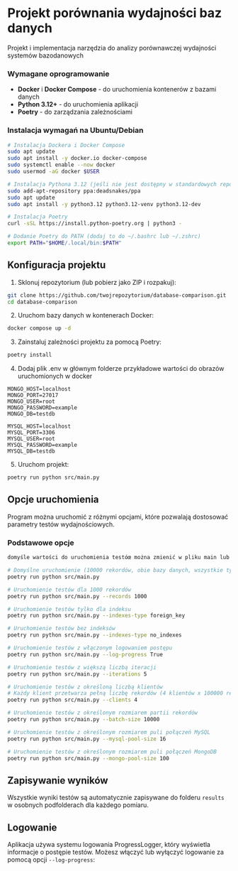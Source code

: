 # Projekt porównania wydajności baz danych

Projekt i implementacja narzędzia do analizy porównawczej wydajności systemów bazodanowych

### Wymagane oprogramowanie

- **Docker** i **Docker Compose** - do uruchomienia kontenerów z bazami danych
- **Python 3.12+** - do uruchomienia aplikacji
- **Poetry** - do zarządzania zależnościami

### Instalacja wymagań na Ubuntu/Debian

```bash
# Instalacja Dockera i Docker Compose
sudo apt update
sudo apt install -y docker.io docker-compose
sudo systemctl enable --now docker
sudo usermod -aG docker $USER

# Instalacja Pythona 3.12 (jeśli nie jest dostępny w standardowych repozytoriach)
sudo add-apt-repository ppa:deadsnakes/ppa
sudo apt update
sudo apt install -y python3.12 python3.12-venv python3.12-dev

# Instalacja Poetry
curl -sSL https://install.python-poetry.org | python3 -

# Dodanie Poetry do PATH (dodaj to do ~/.bashrc lub ~/.zshrc)
export PATH="$HOME/.local/bin:$PATH"
```

## Konfiguracja projektu

1. Sklonuj repozytorium (lub pobierz jako ZIP i rozpakuj):
```bash
git clone https://github.com/twojrepozytorium/database-comparison.git
cd database-comparison
```

2. Uruchom bazy danych w kontenerach Docker:
```bash
docker compose up -d
```

3. Zainstaluj zależności projektu za pomocą Poetry:
```bash
poetry install
```

4. Dodaj plik .env w głównym folderze przykładowe wartości do obrazów uruchomionych w docker

```
MONGO_HOST=localhost
MONGO_PORT=27017
MONGO_USER=root
MONGO_PASSWORD=example
MONGO_DB=testdb

MYSQL_HOST=localhost
MYSQL_PORT=3306
MYSQL_USER=root
MYSQL_PASSWORD=example
MYSQL_DB=testdb
```

5. Uruchom projekt:
```bash
poetry run python src/main.py
```

## Opcje uruchomienia

Program można uruchomić z różnymi opcjami, które pozwalają dostosować parametry testów wydajnościowych.

### Podstawowe opcje

```bash
domyśle wartości do uruchomienia testóœ można zmienić w pliku main lub uruchamiając program z konsoli

# Domyślne uruchomienie (10000 rekordów, obie bazy danych, wszystkie typy indeksów)
poetry run python src/main.py

# Uruchomienie testów dla 1000 rekordów
poetry run python src/main.py --records 1000

# Uruchomienie testów tylko dla indeksu
poetry run python src/main.py --indexes-type foreign_key

# Uruchomienie testów bez indeksów
poetry run python src/main.py --indexes-type no_indexes

# Uruchomienie testów z włączonym logowaniem postępu
poetry run python src/main.py --log-progress True

# Uruchomienie testów z większą liczbą iteracji
poetry run python src/main.py --iterations 5

# Uruchomienie testów z określoną liczbą klientów
# Każdy klient przetwarza pełną liczbę rekordów (4 klientów x 100000 rekordów = 400000 rekordów w bazie)
poetry run python src/main.py --clients 4

# Uruchomienie testów z określonym rozmiarem partii rekordów
poetry run python src/main.py --batch-size 10000

# Uruchomienie testów z określonym rozmiarem puli połączeń MySQL
poetry run python src/main.py --mysql-pool-size 16

# Uruchomienie testów z określonym rozmiarem puli połączeń MongoDB
poetry run python src/main.py --mongo-pool-size 100
```

## Zapisywanie wyników

Wszystkie wyniki testów są automatycznie zapisywane do folderu `results` w osobnych podfolderach dla każdego pomiaru.

## Logowanie

Aplikacja używa systemu logowania ProgressLogger, który wyświetla informacje o postępie testów. Możesz włączyć lub wyłączyć logowanie za pomocą opcji `--log-progress`:
